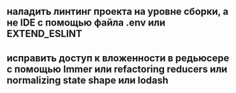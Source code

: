## наладить линтинг проекта на уровне сборки, а не IDE с помощью файла .env или EXTEND_ESLINT

## исправить доступ к вложенности в редьюсере с помощью Immer или refactoring reducers или normalizing state shape или lodash
